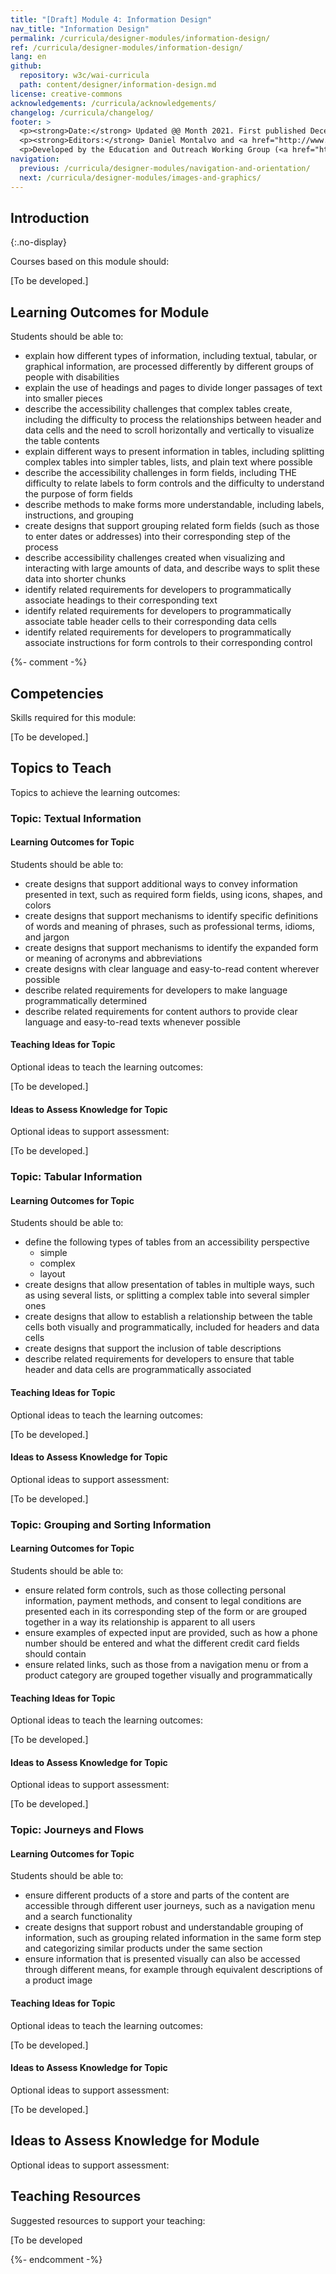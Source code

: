 ```yaml
---
title: "[Draft] Module 4: Information Design"
nav_title: "Information Design"
permalink: /curricula/designer-modules/information-design/
ref: /curricula/designer-modules/information-design/
lang: en
github:
  repository: w3c/wai-curricula
  path: content/designer/information-design.md
license: creative-commons
acknowledgements: /curricula/acknowledgements/
changelog: /curricula/changelog/
footer: >
  <p><strong>Date:</strong> Updated @@ Month 2021. First published December 2019. CHANGELOG</p>
  <p><strong>Editors:</strong> Daniel Montalvo and <a href="http://www.w3.org/People/shadi/">Shadi Abou-Zahra</a>. Contributors: <a href="https://www.w3.org/WAI/EO/EOWG-members">EOWG Participants</a>. ACKNOWLEDGEMENTS lists contributors and credits.</p>
  <p>Developed by the Education and Outreach Working Group (<a href="http://www.w3.org/WAI/EO/">EOWG</a>). Developed with support from the <a href="https://www.w3.org/WAI/about/projects/wai-guide/">WAI-Guide Project</a> funded by the European Commission (EC) under the Horizon 2020 program (Grant Agreement 822245).</p>
navigation:
  previous: /curricula/designer-modules/navigation-and-orientation/
  next: /curricula/designer-modules/images-and-graphics/
---
```


## Introduction
{:.no-display}

Courses based on this module should:

[To be developed.]

## Learning Outcomes for Module

Students should be able to:

* explain how different types of information, including textual, tabular, or graphical information, are processed differently by different groups of people with disabilities
* explain the use of headings and pages to divide longer passages of text into smaller pieces
* describe the accessibility challenges that complex tables create, including the difficulty to process the relationships between header and data cells and the need to scroll horizontally and vertically to visualize the table contents
* explain different ways to present information in tables, including splitting complex tables into simpler tables, lists, and plain text where possible
* describe the accessibility challenges in form fields, including THE difficulty to relate labels to form controls and the difficulty to understand the purpose of form fields
* describe methods to make forms more understandable, including labels, instructions, and grouping
* create designs that support grouping related form fields (such as those to enter dates or addresses) into their corresponding step of the process
* describe accessibility challenges created when visualizing and interacting with large amounts of data, and describe ways to split these data into shorter chunks
* identify related requirements for developers to programmatically associate headings to their corresponding text
* identify related requirements for developers to programmatically associate table header cells to their corresponding data cells
* identify related requirements for developers to programmatically associate instructions for form controls to their corresponding control

{%- comment -%}

## Competencies

Skills required for this module:

[To be developed.]

## Topics to Teach

Topics to achieve the learning outcomes:

### Topic: Textual Information

#### Learning Outcomes for Topic

Students should be able to:

* create designs that support additional ways to convey information presented in text, such as required form fields, using icons, shapes, and colors
* create designs that support mechanisms to identify specific definitions of words and meaning of phrases, such as professional terms, idioms, and jargon
* create designs that support mechanisms to identify the expanded form or meaning of acronyms and abbreviations
* create designs with clear language and easy-to-read content wherever possible
* describe related requirements for developers to make language programmatically determined
* describe related requirements for content authors to provide clear language and easy-to-read texts whenever possible

#### Teaching Ideas for Topic

Optional ideas to teach the learning outcomes:

[To be developed.]

#### Ideas to Assess Knowledge for Topic

Optional ideas to support assessment:

[To be developed.]

### Topic: Tabular Information

#### Learning Outcomes for Topic

Students should be able to:

* define the following types of tables from an accessibility perspective
  * simple
  * complex
  * layout
* create designs that allow presentation of tables in multiple ways, such as using several lists, or splitting a complex table into several simpler ones
* create designs that allow to establish a relationship between the table cells both visually and programmatically, included for headers and data cells
* create designs that support the inclusion of table  descriptions
* describe related requirements for developers to ensure that table header and data cells are programmatically associated

#### Teaching Ideas for Topic

Optional ideas to teach the learning outcomes:

[To be developed.]

#### Ideas to Assess Knowledge for Topic

Optional ideas to support assessment:

[To be developed.]

### Topic: Grouping and Sorting Information

#### Learning Outcomes for Topic

Students should be able to:

* ensure related form controls, such as those collecting personal information, payment methods, and consent to legal conditions are presented each in its corresponding step of the form or are grouped together in a way its relationship is apparent to all users
* ensure examples of expected input are provided, such as how a phone number should be entered and what the different credit card fields should contain
* ensure related links, such as those from a navigation menu or from a product category are grouped together visually and programmatically

#### Teaching Ideas for Topic

Optional ideas to teach the learning outcomes:

[To be developed.]

#### Ideas to Assess Knowledge for Topic

Optional ideas to support assessment:

[To be developed.]

### Topic: Journeys and Flows

#### Learning Outcomes for Topic

Students should be able to:

* ensure different products of a store and parts of the content are accessible through different user journeys, such as a navigation menu and a search functionality
* create designs that support robust and understandable grouping of information, such as grouping related information in the same form step and categorizing similar products under the same section
* ensure information that is presented  visually can also be accessed through different means, for example through equivalent descriptions of a product image

#### Teaching Ideas for Topic

Optional ideas to teach the learning outcomes:

[To be developed.]

#### Ideas to Assess Knowledge for Topic

Optional ideas to support assessment:

[To be developed.]

## Ideas to Assess Knowledge for Module

Optional ideas to support assessment:

## Teaching Resources

Suggested resources to support your teaching:

[To be developed

{%- endcomment -%}